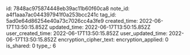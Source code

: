 id: 7848ac975874448eb39ac11b60f60ca8
note_id: a4f1aaa7ac044397941f0a253bcc241c
tag_id: 5ad0e64d86254e40a73c7026cc4a3fe9
created_time: 2022-06-17T13:50:15.852Z
updated_time: 2022-06-17T13:50:15.852Z
user_created_time: 2022-06-17T13:50:15.852Z
user_updated_time: 2022-06-17T13:50:15.852Z
encryption_cipher_text: 
encryption_applied: 0
is_shared: 0
type_: 6
